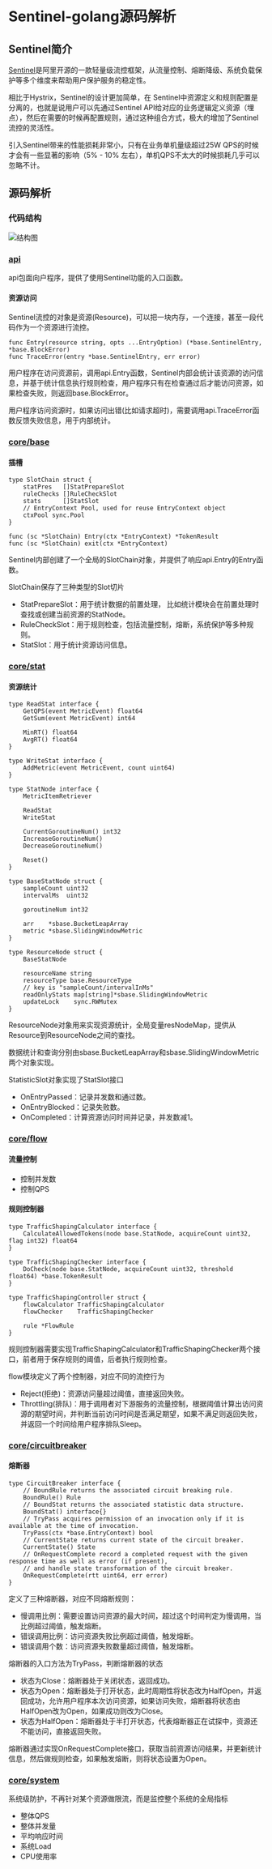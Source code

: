 # Sentinel-golang源码解析

## Sentinel简介
[Sentinel](https://github.com/alibaba/sentinel-golang/tree/v0.4.0)是阿里开源的一款轻量级流控框架，从流量控制、熔断降级、系统负载保护等多个维度来帮助用户保护服务的稳定性。

相比于Hystrix，Sentinel的设计更加简单，在 Sentinel中资源定义和规则配置是分离的，也就是说用户可以先通过Sentinel API给对应的业务逻辑定义资源（埋点），然后在需要的时候再配置规则，通过这种组合方式，极大的增加了Sentinel流控的灵活性。

引入Sentinel带来的性能损耗非常小，只有在业务单机量级超过25W QPS的时候才会有一些显著的影响（5% - 10% 左右），单机QPS不太大的时候损耗几乎可以忽略不计。

## 源码解析
### 代码结构
![结构图](../image/sentinel.png)

### [api](https://github.com/alibaba/sentinel-golang/tree/v0.4.0/api)
api包面向户程序，提供了使用Sentinel功能的入口函数。

#### 资源访问
Sentinel流控的对象是资源(Resource)，可以把一块内存，一个连接，甚至一段代码作为一个资源进行流控。

```
func Entry(resource string, opts ...EntryOption) (*base.SentinelEntry, *base.BlockError)
func TraceError(entry *base.SentinelEntry, err error) 
```
用户程序在访问资源前，调用api.Entry函数，Sentinel内部会统计该资源的访问信息，并基于统计信息执行规则检查，用户程序只有在检查通过后才能访问资源，如果检查失败，则返回base.BlockError。

用户程序访问资源时，如果访问出错(比如请求超时)，需要调用api.TraceError函数反馈失败信息，用于内部统计。

### [core/base](https://github.com/alibaba/sentinel-golang/tree/v0.4.0/core/base)
#### 插槽
```
type SlotChain struct {
	statPres   []StatPrepareSlot
	ruleChecks []RuleCheckSlot
	stats      []StatSlot
	// EntryContext Pool, used for reuse EntryContext object
	ctxPool sync.Pool
}

func (sc *SlotChain) Entry(ctx *EntryContext) *TokenResult
func (sc *SlotChain) exit(ctx *EntryContext) 
```
Sentinel内部创建了一个全局的SlotChain对象，并提供了响应api.Entry的Entry函数。

SlotChain保存了三种类型的Slot切片
- StatPrepareSlot：用于统计数据的前置处理， 比如统计模块会在前置处理时查找或创建当前资源的StatNode。
- RuleCheckSlot：用于规则检查，包括流量控制，熔断，系统保护等多种规则。
- StatSlot：用于统计资源访问信息。

### [core/stat](https://github.com/alibaba/sentinel-golang/tree/v0.4.0/core/stat)
#### 资源统计
```
type ReadStat interface {
	GetQPS(event MetricEvent) float64
	GetSum(event MetricEvent) int64

	MinRT() float64
	AvgRT() float64
}

type WriteStat interface {
	AddMetric(event MetricEvent, count uint64)
}

type StatNode interface {
	MetricItemRetriever

	ReadStat
	WriteStat

	CurrentGoroutineNum() int32
	IncreaseGoroutineNum()
	DecreaseGoroutineNum()

	Reset()
}

type BaseStatNode struct {
	sampleCount uint32
	intervalMs  uint32

	goroutineNum int32

	arr    *sbase.BucketLeapArray
	metric *sbase.SlidingWindowMetric
}

type ResourceNode struct {
	BaseStatNode

	resourceName string
	resourceType base.ResourceType
	// key is "sampleCount/intervalInMs"
	readOnlyStats map[string]*sbase.SlidingWindowMetric
	updateLock    sync.RWMutex
}
```
ResourceNode对象用来实现资源统计，全局变量resNodeMap，提供从Resource到ResourceNode之间的查找。

数据统计和查询分别由sbase.BucketLeapArray和sbase.SlidingWindowMetric两个对象实现。

StatisticSlot对象实现了StatSlot接口
- OnEntryPassed：记录并发数和通过数。
- OnEntryBlocked：记录失败数。
- OnCompleted：计算资源访问时间并记录，并发数减1。

### [core/flow](https://github.com/alibaba/sentinel-golang/tree/v0.4.0/core/flow)
#### 流量控制
- 控制并发数
- 控制QPS

#### 规则控制器
```
type TrafficShapingCalculator interface {
	CalculateAllowedTokens(node base.StatNode, acquireCount uint32, flag int32) float64
}

type TrafficShapingChecker interface {
	DoCheck(node base.StatNode, acquireCount uint32, threshold float64) *base.TokenResult
}

type TrafficShapingController struct {
	flowCalculator TrafficShapingCalculator
	flowChecker    TrafficShapingChecker

	rule *FlowRule
}
```
规则控制器需要实现TrafficShapingCalculator和TrafficShapingChecker两个接口，前者用于保存规则的阈值，后者执行规则检查。

flow模块定义了两个控制器，对应不同的流控行为
- Reject(拒绝)：资源访问量超过阈值，直接返回失败。
- Throttling(排队)：用于调用者对下游服务的流量控制，根据阈值计算出访问资源的期望时间，并判断当前访问时间是否满足期望，如果不满足则返回失败，并返回一个时间给用户程序排队Sleep。

### [core/circuitbreaker](https://github.com/alibaba/sentinel-golang/tree/v0.4.0/core/circuitbreaker)
#### 熔断器

```
type CircuitBreaker interface {
	// BoundRule returns the associated circuit breaking rule.
	BoundRule() Rule
	// BoundStat returns the associated statistic data structure.
	BoundStat() interface{}
	// TryPass acquires permission of an invocation only if it is available at the time of invocation.
	TryPass(ctx *base.EntryContext) bool
	// CurrentState returns current state of the circuit breaker.
	CurrentState() State
	// OnRequestComplete record a completed request with the given response time as well as error (if present),
	// and handle state transformation of the circuit breaker.
	OnRequestComplete(rtt uint64, err error)
}
```

定义了三种熔断器，对应不同熔断规则：
- 慢调用比例：需要设置访问资源的最大时间，超过这个时间判定为慢调用，当比例超过阈值，触发熔断。
- 错误调用比例：访问资源失败比例超过阈值，触发熔断。
- 错误调用个数：访问资源失败数量超过阈值，触发熔断。

熔断器的入口方法为TryPass，判断熔断器的状态
- 状态为Close：熔断器处于关闭状态，返回成功。
- 状态为Open：熔断器处于打开状态，此时周期性将状态改为HalfOpen，并返回成功，允许用户程序本次访问资源，如果访问失败，熔断器将状态由HalfOpen改为Open，如果成功则改为Close。
- 状态为HalfOpen：熔断器处于半打开状态，代表熔断器正在试探中，资源还不能访问，直接返回失败。

熔断器通过实现OnRequestComplete接口，获取当前资源访问结果，并更新统计信息，然后做规则检查，如果触发熔断，则将状态设置为Open。

### [core/system](https://github.com/alibaba/sentinel-golang/tree/v0.4.0/core/system)
系统级防护，不再针对某个资源做限流，而是监控整个系统的全局指标
- 整体QPS
- 整体并发量
- 平均响应时间
- 系统Load
- CPU使用率

